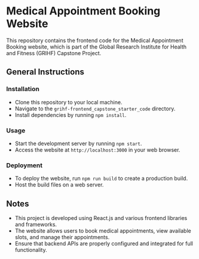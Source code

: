 # Medical Appointment Booking Website

This repository contains the frontend code for the Medical Appointment Booking website, which is part of the Global Research Institute for Health and Fitness (GRIHF) Capstone Project.

## General Instructions

### Installation
- Clone this repository to your local machine.
- Navigate to the `grihf-frontend_capstone_starter_code` directory.
- Install dependencies by running `npm install`.

### Usage
- Start the development server by running `npm start`.
- Access the website at `http://localhost:3000` in your web browser.

### Deployment
- To deploy the website, run `npm run build` to create a production build.
- Host the build files on a web server.

## Notes
- This project is developed using React.js and various frontend libraries and frameworks.
- The website allows users to book medical appointments, view available slots, and manage their appointments.
- Ensure that backend APIs are properly configured and integrated for full functionality.
